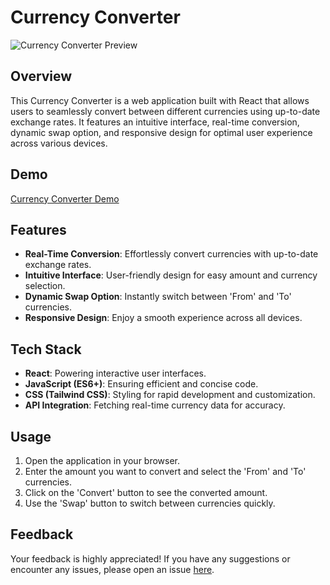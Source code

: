 # Currency Converter

![Currency Converter Preview](![image](https://github.com/ssrishi/React/assets/110768656/f91e020e-0e05-4943-a9ad-f6b1e15fddd8)
)

## Overview

This Currency Converter is a web application built with React that allows users to seamlessly convert between different currencies using up-to-date exchange rates. It features an intuitive interface, real-time conversion, dynamic swap option, and responsive design for optimal user experience across various devices.

## Demo

[Currency Converter Demo](https://currencyconvertorreact.netlify.app/)

## Features

- **Real-Time Conversion**: Effortlessly convert currencies with up-to-date exchange rates.
- **Intuitive Interface**: User-friendly design for easy amount and currency selection.
- **Dynamic Swap Option**: Instantly switch between 'From' and 'To' currencies.
- **Responsive Design**: Enjoy a smooth experience across all devices.

## Tech Stack

- **React**: Powering interactive user interfaces.
- **JavaScript (ES6+)**: Ensuring efficient and concise code.
- **CSS (Tailwind CSS)**: Styling for rapid development and customization.
- **API Integration**: Fetching real-time currency data for accuracy.

## Usage

1. Open the application in your browser.
2. Enter the amount you want to convert and select the 'From' and 'To' currencies.
3. Click on the 'Convert' button to see the converted amount.
4. Use the 'Swap' button to switch between currencies quickly.

## Feedback

Your feedback is highly appreciated! If you have any suggestions or encounter any issues, please open an issue [here](https://www.linkedin.com/in/rishi-sharma-a6a187217/).



